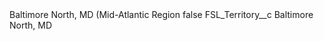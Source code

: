 <?xml version="1.0" encoding="UTF-8"?>
<CustomMetadata xmlns="http://soap.sforce.com/2006/04/metadata" xmlns:xsi="http://www.w3.org/2001/XMLSchema-instance" xmlns:xsd="http://www.w3.org/2001/XMLSchema">
    <label>Baltimore North, MD (Mid-Atlantic Region</label>
    <protected>false</protected>
    <values>
        <field>FSL_Territory__c</field>
        <value xsi:type="xsd:string">Baltimore North, MD</value>
    </values>
</CustomMetadata>
